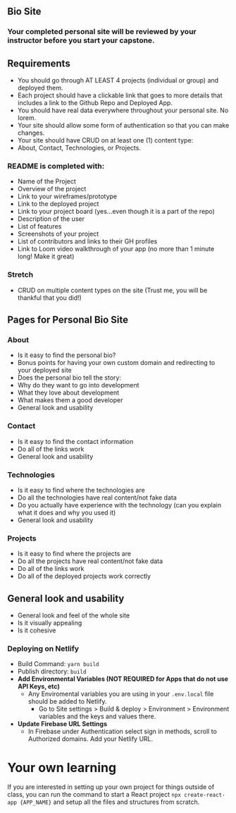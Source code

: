  ## Bio Site

### Your completed personal site will be reviewed by your instructor before you start your capstone.

## Requirements
- You should go through AT LEAST 4 projects (individual or group) and deployed them.
- Each project should have a clickable link that goes to more details that includes a link to the Github Repo and Deployed App.
- You should have real data everywhere throughout your personal site. No lorem.
- Your site should allow some form of authentication so that you can make changes.
- Your site should have CRUD on at least one (1) content type:
- About, Contact, Technologies, or Projects.

### README is completed with:
- Name of the Project
- Overview of the project
- Link to your wireframes/prototype
- Link to the deployed project
- Link to your project board (yes...even though it is a part of the repo)
- Description of the user
- List of features
- Screenshots of your project
- List of contributors and links to their GH profiles
- Link to Loom video walkthrough of your app (no more than 1 minute long! Make it great)

### Stretch
- CRUD on multiple content types on the site (Trust me, you will be thankful that you did!)

## Pages for Personal Bio Site
### About
- Is it easy to find the personal bio?
- Bonus points for having your own custom domain and redirecting to your deployed site
- Does the personal bio tell the story:
- Why do they want to go into development
- What they love about development
- What makes them a good developer
- General look and usability

### Contact
- Is it easy to find the contact information
- Do all of the links work
- General look and usability

### Technologies
- Is it easy to find where the technologies are
- Do all the technologies have real content/not fake data
- Do you actually have experience with the technology (can you explain what it does and why you used it)
- General look and usability

### Projects
- Is it easy to find where the projects are
- Do all the projects have real content/not fake data
- Do all of the links work
- Do all of the deployed projects work correctly

## General look and usability
- General look and feel of the whole site
- Is it visually appealing
- Is it cohesive 

### Deploying on Netlify

- Build Command: `yarn build`
- Publish directory: `build`
- **Add Environmental Variables (NOT REQUIRED for Apps that do not use API Keys, etc)**
    - Any Enviromental variables you are using in your `.env.local` file should be added to Netlify. 
        - Go to Site settings > Build & deploy > Environment > Environment variables and the keys and values there.
- **Update Firebase URL Settings**
    - In Firebase under Authentication select sign in methods, scroll to Authorized domains. Add your Netlify URL.
# Your own learning
If you are interested in setting up your own project for things outside of class, you can run the command to start a React project `npx create-react-app {APP_NAME}` and setup all the files and structures from scratch.
